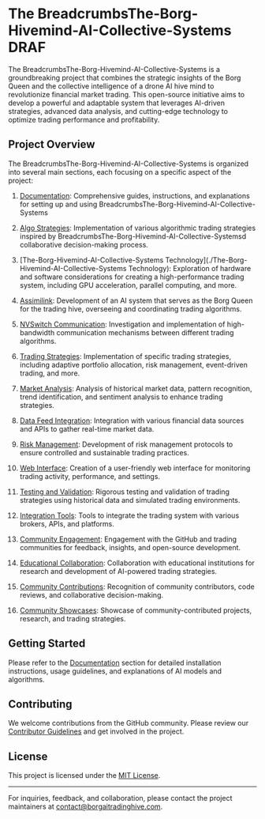 # The BreadcrumbsThe-Borg-Hivemind-AI-Collective-Systems    DRAF

The BreadcrumbsThe-Borg-Hivemind-AI-Collective-Systems is a groundbreaking project that combines the strategic insights of the Borg Queen and the collective intelligence of a drone AI hive mind to revolutionize financial market trading. This open-source initiative aims to develop a powerful and adaptable system that leverages AI-driven strategies, advanced data analysis, and cutting-edge technology to optimize trading performance and profitability.

## Project Overview

The BreadcrumbsThe-Borg-Hivemind-AI-Collective-Systems is organized into several main sections, each focusing on a specific aspect of the project:

1. [Documentation](./Documentation): Comprehensive guides, instructions, and explanations for setting up and using BreadcrumbsThe-Borg-Hivemind-AI-Collective-Systems

2. [Algo Strategies](./Algo_Strategies): Implementation of various algorithmic trading strategies inspired by BreadcrumbsThe-Borg-Hivemind-AI-Collective-Systemsd collaborative decision-making process.

3. [The-Borg-Hivemind-AI-Collective-Systems Technology](./The-Borg-Hivemind-AI-Collective-Systems Technology): Exploration of hardware and software considerations for creating a high-performance trading system, including GPU acceleration, parallel computing, and more.

4. [Assimilink](./Assimilink): Development of an AI system that serves as the Borg Queen for the trading hive, overseeing and coordinating trading algorithms.

5. [NVSwitch Communication](./NVSwitch_Communication): Investigation and implementation of high-bandwidth communication mechanisms between different trading algorithms.

6. [Trading Strategies](./Trading_Strategies): Implementation of specific trading strategies, including adaptive portfolio allocation, risk management, event-driven trading, and more.

7. [Market Analysis](./Market_Analysis): Analysis of historical market data, pattern recognition, trend identification, and sentiment analysis to enhance trading strategies.

8. [Data Feed Integration](./Data_Feed_Integration): Integration with various financial data sources and APIs to gather real-time market data.

9. [Risk Management](./Risk_Management): Development of risk management protocols to ensure controlled and sustainable trading practices.

10. [Web Interface](./Web_Interface): Creation of a user-friendly web interface for monitoring trading activity, performance, and settings.

11. [Testing and Validation](./Testing_and_Validation): Rigorous testing and validation of trading strategies using historical data and simulated trading environments.

12. [Integration Tools](./Integration_Tools): Tools to integrate the trading system with various brokers, APIs, and platforms.

13. [Community Engagement](./Community_Engagement): Engagement with the GitHub and trading communities for feedback, insights, and open-source development.

14. [Educational Collaboration](./Educational_Collaboration): Collaboration with educational institutions for research and development of AI-powered trading strategies.

15. [Community Contributions](./Community_Contributions): Recognition of community contributors, code reviews, and collaborative decision-making.

16. [Community Showcases](./Community_Showcases): Showcase of community-contributed projects, research, and trading strategies.

## Getting Started

Please refer to the [Documentation](./Documentation) section for detailed installation instructions, usage guidelines, and explanations of AI models and algorithms.

## Contributing

We welcome contributions from the GitHub community. Please review our [Contributor Guidelines](./Community_Engagement/Contributor_Guidelines.md) and get involved in the project.

## License

This project is licensed under the [MIT License](LICENSE).

---

For inquiries, feedback, and collaboration, please contact the project maintainers at [contact@borgaitradinghive.com](mailto:contact@borgaitradinghive.com).

